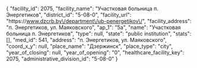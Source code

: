 {
    "facility_id": 2075,
    "facility_name": "Участковая больница п. Энергетиков",
    "district_id": "5-08-0",
    "facility_url": "https:\/\/www.dzcrb.by\/department\/ub-penergetikov\/",
    "facility_address": "п. Энергетиков, ул. Маяковского",
    "ap_1": "5а",
    "name": "Участковая больница п. Энергетиков",
    "type": null,
    "state": "public institution",
    "stats": [],
    "med_id": 541,
    "address": "п. Энергетиков, ул. Маяковского",
    "coord_x_y": null,
    "place_name": "Дзержинск",
    "place_type": "city",
    "year_of_closing": null,
    "year_of_opening": "0",
    "healthcare_facility_key": 2075,
    "administrative_division_id": "5-08-0"
}